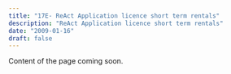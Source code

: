 ```yaml
---
title: "17E- ReAct Application licence short term rentals"
description: "ReAct Application licence short term rentals"
date: "2009-01-16"
draft: false
---
```


Content of the page coming soon.
